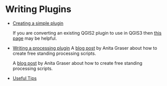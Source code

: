 # Writing Plugins

+ [Creating a simple plugin](https://astuntechnology.github.io/qgis-tutorials/html/en/docs/3/building_a_python_plugin.html)

  If you are converting an existing QGIS2 plugin to use in QGIS3 then [this
  page](https://github.com/qgis/QGIS/wiki/Plugin-migration-to-QGIS-3)
  may be helpful.

+ [Writing a processing plugin](http://www.qgistutorials.com/en/docs/3/processing_python_scripts.html)
    A [blog
    post](https://anitagraser.com/2019/03/03/stand-alone-pyqgis-scripts-with-osgeo4w/) by Anita Graser about how to create free standing processing
    scripts.

    A [blog
    post](https://anitagraser.com/2019/03/03/stand-alone-pyqgis-scripts-with-osgeo4w/) by Anita Graser about how to create free standing processing
    scripts.

+ [Useful Tips](http://nyalldawson.net/2016/10/speeding-up-your-pyqgis-scripts/)    
